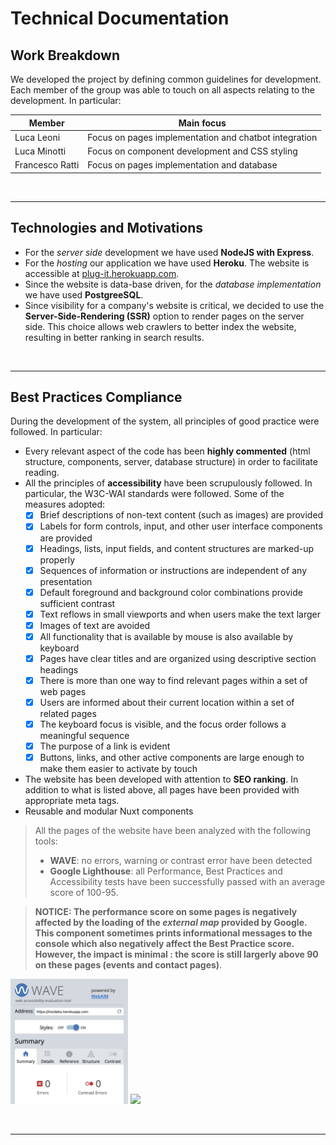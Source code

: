 # Technical Documentation

## **Work Breakdown**

We developed the project by defining common guidelines for development. Each member of the group was able to touch on all aspects relating to the development. In particular:

| Member          | Main focus                                            |
| --------------- | ----------------------------------------------------- |
| Luca Leoni      | Focus on pages implementation and chatbot integration |
| Luca Minotti    | Focus on component development and CSS styling        |
| Francesco Ratti | Focus on pages implementation and database            |

<br>

---

## **Technologies and Motivations**

- For the _server side_ development we have used **NodeJS with Express**.
- For the _hosting_ our application we have used **Heroku**. The website is accessible at [plug-it.herokuapp.com](https://plug-it.herokuapp.com/).
- Since the website is data-base driven, for the _database implementation_ we have used **PostgreeSQL**.
- Since visibility for a company's website is critical, we decided to use the **Server-Side-Rendering (SSR)** option to render pages on the server side. This choice allows web crawlers to better index the website, resulting in better ranking in search results.

<br>

---

## **Best Practices Compliance**

During the development of the system, all principles of good practice were followed. In particular:

- Every relevant aspect of the code has been **highly commented** (html structure, components, server, database structure) in order to facilitate reading.
- All the principles of **accessibility** have been scrupulously followed. In particular, the W3C-WAI standards were followed. Some of the measures adopted:
  - [x] Brief descriptions of non-text content (such as images) are provided
  - [x] Labels for form controls, input, and other user interface components are provided
  - [x] Headings, lists, input fields, and content structures are marked-up properly
  - [x] Sequences of information or instructions are independent of any presentation
  - [x] Default foreground and background color combinations provide sufficient contrast
  - [x] Text reflows in small viewports and when users make the text larger
  - [x] Images of text are avoided
  - [x] All functionality that is available by mouse is also available by keyboard
  - [x] Pages have clear titles and are organized using descriptive section headings
  - [x] There is more than one way to find relevant pages within a set of web pages
  - [x] Users are informed about their current location within a set of related pages
  - [x] The keyboard focus is visible, and the focus order follows a meaningful sequence
  - [x] The purpose of a link is evident
  - [x] Buttons, links, and other active components are large enough to make them easier to activate by touch
- The website has been developed with attention to **SEO ranking**. In addition to what is listed above, all pages have been provided with appropriate meta tags.
- Reusable and modular Nuxt components

> All the pages of the website have been analyzed with the following tools:
>
> - **WAVE**: no errors, warning or contrast error have been detected
> - **Google Lighthouse**: all Performance, Best Practices and Accessibility tests have been successfully passed with an average score of 100-95.

> **NOTICE: The performance score on some pages is negatively affected by the loading of the _external map_ provided by Google. This component sometimes prints informational messages to the console which also negatively affect the Best Practice score. However, the impact is minimal : the score is still largerly above 90 on these pages (events and contact pages)**.

<p float="left">
<img src="./img/wave.png" height="200">
<img src="./img/lh.png" height="200">
</p>
<br>

---
